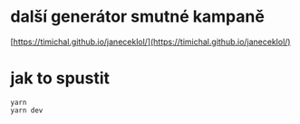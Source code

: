 # další generátor smutné kampaně
[https://timichal.github.io/janeceklol/](https://timichal.github.io/janeceklol/)

# jak to spustit

```
yarn
yarn dev
```
